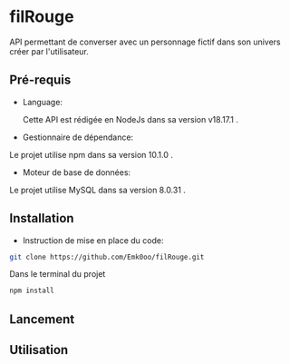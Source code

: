 # filRouge

API permettant de converser avec un personnage fictif dans son univers créer par l'utilisateur. 

## Pré-requis
 - Language:
  
   Cette API est rédigée en NodeJs dans sa version v18.17.1 . 
  
 - Gestionnaire de dépendance:
  
  Le projet utilise npm dans sa version 10.1.0 . 

 - Moteur de base de données:
  
  Le projet utilise MySQL dans sa version 8.0.31 . 


## Installation
 - Instruction de mise en place du code:

  ```bash
  git clone https://github.com/Emk0oo/filRouge.git
  ```

  Dans le terminal du projet 

  ```bash
  npm install
  ```


## Lancement



## Utilisation
